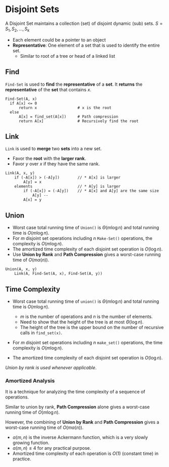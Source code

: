 # Disjoint Sets

A Disjoint Set maintains a collection (set) of disjoint dynamic (sub) sets.
$S={S_1, S_2, \dots , S_k}$

- Each element could be a pointer to an object
- **Representative**: One element of a set that is used to identify the entire set.
  - Similar to root of a tree or head of a linked list

## Find

`Find-Set` is used to **find** the **representative** of a **set**.
It **returns** the **representative** of the **set** that contains $x$.

```text
Find-Set(A, x)
  if A[x] <= 0
      return x                  # x is the root
  else
      A[x] = find_set(A[x])     # Path compression
      return A[x]               # Recursively find the root
```

## Link

`Link` is used to **merge** two **sets** into a new set.

- Favor the **root** with the **larger rank**.
- Favor $y$ over $x$ if they have the same rank.

```text
Link(A, x, y)
    if (-A[x]) > (-A[y])        // * A[x] is larger
        A[y] = x
    elements                    // * A[y] is larger
        if (-A[x]) = (-A[y])    // * A[x] and A[y] are the same size
            A[y] --
        A[x] = y
```

## Union

- Worst case total running time of `Union()` is $\Theta(m\log n)$ and total running time is $O(m\log n)$.
- For $m$ disjoint set operations including $n$ `Make-Set()` operations, the complexity is $O(m \log n)$.
- The amortized time complexity of each disjoint set operation is $O (\log n)$.
- Use **Union by Rank** and **Path Compression** gives a worst-case running time of $O (m \alpha (n))$.

```text
Union(A, x, y)
    Link(A, Find-Set(A, x), Find-Set(A, y))
```

## Time Complexity

- Worst case total running time of `union()` is $\Theta(m\log n)$ and total running time is $O(m\log n)$.

  - $m$ is the number of operations and $n$ is the number of elements.
  - Need to show that the height of the tree is at most $\Theta (\log n)$.
  - The height of the tree is the upper bound on the number of recursive calls in `find_set(x)`.

- For $m$ disjoint set operations including $n$ `make_set()` operations, the time complexity is $O(m \log n)$.
- The amortized time complexity of each disjoint set operation is $O (\log n)$.

_Union by rank is used whenever applicable_.

### Amortized Analysis

It is a technique for analyzing the time complexity of a sequence of operations.

Similar to union by rank, **Path Compression** alone gives a worst-case running time of $O (m \log n)$.

However, the combining of **Union by Rank** and **Path Compression** gives a worst-case running time of $O (m \alpha (n))$.

- $\alpha (m, n)$ is the inverse Ackermann function, which is a very slowly growing function.
- $\alpha(m, n) \le 4$ for any practical purpose.
- Amortized time complexity of each operation is $O (1)$ (constant time) in practice.
